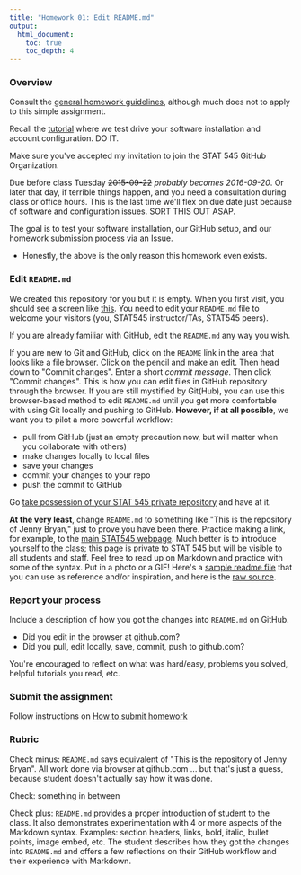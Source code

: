 ```yaml
---
title: "Homework 01: Edit README.md"
output:
  html_document:
    toc: true
    toc_depth: 4
---
```


### Overview

Consult the [general homework guidelines](hw00_homework-guidelines.html), although much does not to apply to this simple assignment.

Recall the [tutorial](git07_git-github-rstudio.html) where we test drive your software installation and account configuration. DO IT.

Make sure you've accepted my invitation to join the STAT 545 GitHub Organization.

Due before class Tuesday ~~2015-09-22~~ *probably becomes 2016-09-20*. Or later that day, if terrible things happen, and you need a consultation during class or office hours. This is the last time we'll flex on due date just because of software and configuration issues. SORT THIS OUT ASAP.

The goal is to test your software installation, our GitHub setup, and our homework submission process via an Issue.

  * Honestly, the above is the only reason this homework even exists.

### Edit `README.md`

We created this repository for you but it is empty. When you first visit, you should see a screen like [this](img/screenshot-new-repo-with-readme.png). You need to edit your `README.md` file to welcome your visitors (you, STAT545 instructor/TAs, STAT545 peers).

If you are already familiar with GitHub, edit the `README.md` any way you wish.

If you are new to Git and GitHub, click on the `README` link in the area that looks like a file browser. Click on the pencil and make an edit. Then head down to "Commit changes". Enter a short *commit message*. Then click "Commit changes". This is how you can edit files in GitHub repository through the browser. If you are still mystified by Git(Hub), you can use this browser-based method to edit `README.md` until you get more comfortable with using Git locally and pushing to GitHub. __However, if at all possible__, we want you to pilot a more powerful workflow:

  - pull from GitHub (just an empty precaution now, but will matter when you collaborate with others)
  - make changes locally to local files
  - save your changes
  - commit your changes to your repo
  - push the commit to GitHub

Go [take possession of your STAT 545 private repository](git08_claim-stat545-repo.html) and have at it.

__At the very least__, change `README.md` to something like "This is the repository of Jenny Bryan," just to prove you have been there. Practice making a link, for example, to the [main STAT545 webpage](http://stat545.com). Much better is to introduce yourself to the class; this page is private to STAT 545 but will be visible to all students and staff. Feel free to read up on Markdown and practice with some of the syntax. Put in a photo or a GIF! Here's a [sample readme file](https://github.com/STAT545-UBC/STAT545-UBC.github.io/blob/master/hw01_sample_readme.md) that you can use as reference and/or inspiration, and here is the [raw source](https://raw.githubusercontent.com/STAT545-UBC/STAT545-UBC.github.io/master/hw01_sample_readme.md).

### Report your process

Include a description of how you got the changes into `README.md` on GitHub.

  * Did you edit in the browser at github.com?
  * Did you pull, edit locally, save, commit, push to github.com?

You're encouraged to reflect on what was hard/easy, problems you solved, helpful tutorials you read, etc.

### Submit the assignment

Follow instructions on [How to submit homework](hw00_homework-guidelines.html#how-to-submit-homework)

### Rubric

Check minus: `README.md` says equivalent of "This is the repository of Jenny Bryan". All work done via browser at github.com ... but that's just a guess, because student doesn't actually say how it was done.

Check: something in between

Check plus: `README.md` provides a proper introduction of student to the class. It also demonstrates experimentation with 4 or more aspects of the Markdown syntax. Examples: section headers, links, bold, italic, bullet points, image embed, etc. The student describes how they got the changes into `README.md` and offers a few reflections on their GitHub workflow and their experience with Markdown.
